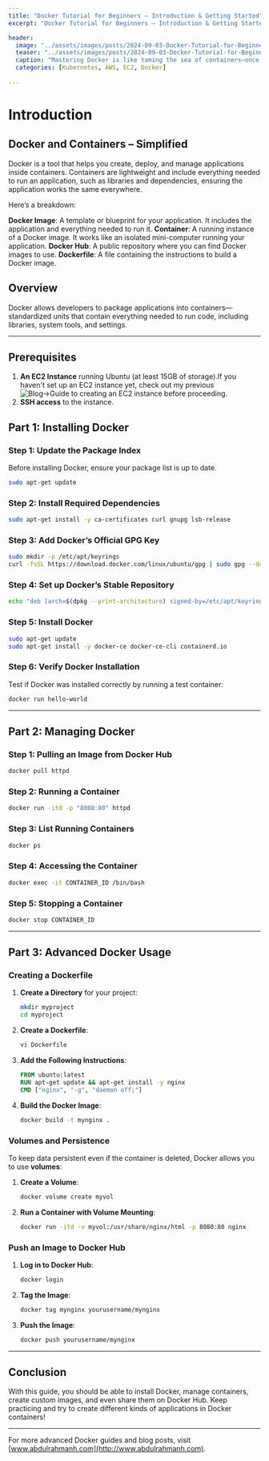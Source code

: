 ```yaml
---
title: "Docker Tutorial for Beginners – Introduction & Getting Started"
excerpt: "Docker Tutorial for Beginners – Introduction & Getting Started"

header:
  image: "../assets/images/posts/2024-09-03-Docker-Tutorial-for-Beginners-Introduction-&-Getting-Started/cover.jpg"
  teaser: "../assets/images/posts/2024-09-03-Docker-Tutorial-for-Beginners-Introduction-&-Getting-Started/cover.jpg"
  caption: "Mastering Docker is like taming the sea of containers—once you control it, scaling becomes a breeze. - Abdul Rahman"
  categories: [Kubernetes, AWS, EC2, Docker]
  
---
```

# Introduction 

## Docker and Containers – Simplified
Docker is a tool that helps you create, deploy, and manage applications inside containers. Containers are lightweight and include everything needed to run an application, such as libraries and dependencies, ensuring the application works the same everywhere.

Here’s a breakdown:

**Docker Image**: A template or blueprint for your application. It includes the application and everything needed to run it.
**Container**: A running instance of a Docker image. It works like an isolated mini-computer running your application.
**Docker Hub**: A public repository where you can find Docker images to use.
**Dockerfile**: A file containing the instructions to build a Docker image.


## Overview
Docker allows developers to package applications into containers—standardized units that contain everything needed to run code, including libraries, system tools, and settings.

---

## Prerequisites
1. **An EC2 Instance** running Ubuntu (at least 15GB of storage).If you haven't set up an EC2 instance yet, check out my previous ![Blog->Guide to creating an EC2 instance](https://abdulrahmanh.com/blog/How-to-Create-an-AWS-EC2-Instance) before proceeding.
2. **SSH access** to the instance.

## Part 1: Installing Docker

### Step 1: Update the Package Index
Before installing Docker, ensure your package list is up to date.
```bash
sudo apt-get update
```

### Step 2: Install Required Dependencies
```bash
sudo apt-get install -y ca-certificates curl gnupg lsb-release
```

### Step 3: Add Docker’s Official GPG Key
```bash
sudo mkdir -p /etc/apt/keyrings
curl -fsSL https://download.docker.com/linux/ubuntu/gpg | sudo gpg --dearmor -o /etc/apt/keyrings/docker.gpg
```

### Step 4: Set up Docker’s Stable Repository
```bash
echo "deb [arch=$(dpkg --print-architecture) signed-by=/etc/apt/keyrings/docker.gpg] https://download.docker.com/linux/ubuntu $(lsb_release -cs) stable" | sudo tee /etc/apt/sources.list.d/docker.list > /dev/null
```

### Step 5: Install Docker
```bash
sudo apt-get update
sudo apt-get install -y docker-ce docker-ce-cli containerd.io
```

### Step 6: Verify Docker Installation
Test if Docker was installed correctly by running a test container:
```bash
docker run hello-world
```

---

## Part 2: Managing Docker

### Step 1: Pulling an Image from Docker Hub
```bash
docker pull httpd
```

### Step 2: Running a Container
```bash
docker run -itd -p "8080:80" httpd
```

### Step 3: List Running Containers
```bash
docker ps
```

### Step 4: Accessing the Container
```bash
docker exec -it CONTAINER_ID /bin/bash
```

### Step 5: Stopping a Container
```bash
docker stop CONTAINER_ID
```

---

## Part 3: Advanced Docker Usage

### Creating a Dockerfile

1. **Create a Directory** for your project:
    ```bash
    mkdir myproject
    cd myproject
    ```
    
2. **Create a Dockerfile**:
    ```bash
    vi Dockerfile
    ```

3. **Add the Following Instructions**:
    ```Dockerfile
    FROM ubuntu:latest
    RUN apt-get update && apt-get install -y nginx
    CMD ["nginx", "-g", "daemon off;"]
    ```

4. **Build the Docker Image**:
    ```bash
    docker build -t mynginx .
    ```

### Volumes and Persistence
To keep data persistent even if the container is deleted, Docker allows you to use **volumes**:

1. **Create a Volume**:
    ```bash
    docker volume create myvol
    ```

2. **Run a Container with Volume Mounting**:
    ```bash
    docker run -itd -v myvol:/usr/share/nginx/html -p 8080:80 nginx
    ```

### Push an Image to Docker Hub
1. **Log in to Docker Hub**:
    ```bash
    docker login
    ```

2. **Tag the Image**:
    ```bash
    docker tag mynginx yourusername/mynginx
    ```

3. **Push the Image**:
    ```bash
    docker push yourusername/mynginx
    ```

---

## Conclusion
With this guide, you should be able to install Docker, manage containers, create custom images, and even share them on Docker Hub. Keep practicing and try to create different kinds of applications in Docker containers!

---

For more advanced Docker guides and blog posts, visit [www.abdulrahmanh.com](http://www.abdulrahmanh.com).
